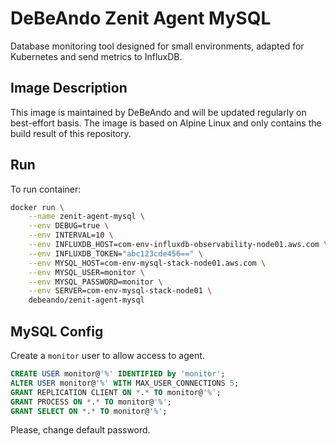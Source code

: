 # DeBeAndo Zenit Agent MySQL

Database monitoring tool designed for small environments, adapted for Kubernetes and send metrics to InfluxDB.

## Image Description

This image is maintained by DeBeAndo and will be updated regularly on best-effort basis. The image is based on Alpine Linux and only contains the build result of this repository.

## Run

To run container:

```bash
docker run \
	--name zenit-agent-mysql \
	--env DEBUG=true \
	--env INTERVAL=10 \
	--env INFLUXDB_HOST=com-env-influxdb-observability-node01.aws.com \
	--env INFLUXDB_TOKEN="abc123cde456==" \
	--env MYSQL_HOST=com-env-mysql-stack-node01.aws.com \
	--env MYSQL_USER=monitor \
	--env MYSQL_PASSWORD=monitor \
	--env SERVER=com-env-mysql-stack-node01 \
	debeando/zenit-agent-mysql
```

## MySQL Config

Create a `monitor` user to allow access to agent.

```sql
CREATE USER monitor@'%' IDENTIFIED by 'monitor';
ALTER USER monitor@'%' WITH MAX_USER_CONNECTIONS 5;
GRANT REPLICATION CLIENT ON *.* TO monitor@'%';
GRANT PROCESS ON *.* TO monitor@'%';
GRANT SELECT ON *.* TO monitor@'%';
```

Please, change default password.
